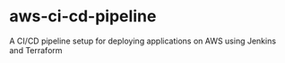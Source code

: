 # aws-ci-cd-pipeline
A CI/CD pipeline setup for deploying applications on AWS using Jenkins and Terraform
